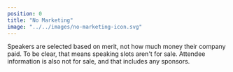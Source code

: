 ```yaml
---
position: 0
title: "No Marketing"
image: "../../images/no-marketing-icon.svg"
---
```

Speakers are selected based on merit, not how much money their company paid. To be clear, that means speaking slots aren't for sale. Attendee information is also not for sale, and that includes any sponsors.
